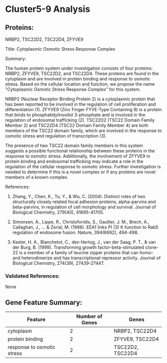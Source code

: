 # Cluster5-9 Analysis

## Proteins: 

NRBP2, TSC22D2, TSC22D4, ZFYVE9

Title: Cytoplasmic Osmotic Stress Response Complex

Summary:

The human protein system under investigation consists of four proteins: NRBP2, ZFYVE9, TSC22D2, and TSC22D4. These proteins are found in the cytoplasm and are involved in protein binding and response to osmotic stress. Based on the cellular location and function, we propose the name "Cytoplasmic Osmotic Stress Response Complex" for this system.

NRBP2 (Nuclear Receptor Binding Protein 2) is a cytoplasmic protein that has been reported to be involved in the regulation of cell proliferation and differentiation (1). ZFYVE9 (Zinc Finger FYVE-Type Containing 9) is a protein that binds to phosphatidylinositol 3-phosphate and is involved in the regulation of endosomal trafficking (2). TSC22D2 (TSC22 Domain Family Member 2) and TSC22D4 (TSC22 Domain Family Member 4) are both members of the TSC22 domain family, which are involved in the response to osmotic stress and regulation of transcription (3).

The presence of two TSC22 domain family members in this system suggests a possible functional relationship between these proteins in the response to osmotic stress. Additionally, the involvement of ZFYVE9 in protein binding and endosomal trafficking may indicate a role in the regulation of the cellular response to osmotic stress. Further investigation is needed to determine if this is a novel complex or if any proteins are novel members of a known complex.

References:

1. Zhang, Y., Chen, K., Tu, Y., & Wu, C. (2004). Distinct roles of two structurally closely related focal adhesion proteins, alpha-parvins and beta-parvins, in regulation of cell morphology and survival. Journal of Biological Chemistry, 279(40), 41695-41705.

2. Simonsen, A., Lippe, R., Christoforidis, S., Gaullier, J. M., Brech, A., Callaghan, J., ... & Zerial, M. (1998). EEA1 links PI (3) K function to Rab5 regulation of endosome fusion. Nature, 394(6692), 494-498.

3. Kester, H. A., Blanchetot, C., den Hertog, J., van der Saag, P. T., & van der Burg, B. (1999). Transforming growth factor-beta-stimulated clone-22 is a member of a family of leucine zipper proteins that can homo- and heterodimerize and has transcriptional repressor activity. Journal of Biological Chemistry, 274(39), 27439-27447.

### Validated References: 

None





## Gene Feature Summary: 

| Feature | Number of Genes | Genes |
| --- | --- | --- |
| cytoplasm | 2 | NRBP2, TSC22D4 |
| protein binding | 2 | ZFYVE9, TSC22D4 |
| response to osmotic stress | 2 | TSC22D2, TSC22D4 |

